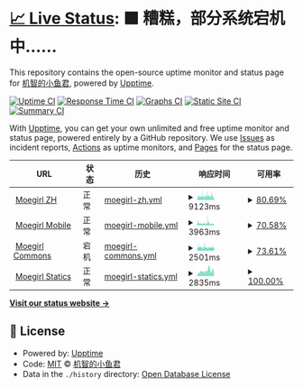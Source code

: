 # [📈 Live Status](https://dragon-fish.github.io/moegirl-uptime): <!--live status--> **🟧 糟糕，部分系统宕机中……**

This repository contains the open-source uptime monitor and status page for [机智的小鱼君](https://blog.wjghj.cn), powered by [Upptime](https://github.com/upptime/upptime).

[![Uptime CI](https://github.com/dragon-fish/moegirl-uptime/workflows/Uptime%20CI/badge.svg)](https://github.com/dragon-fish/moegirl-uptime/actions?query=workflow%3A%22Uptime+CI%22)
[![Response Time CI](https://github.com/dragon-fish/moegirl-uptime/workflows/Response%20Time%20CI/badge.svg)](https://github.com/dragon-fish/moegirl-uptime/actions?query=workflow%3A%22Response+Time+CI%22)
[![Graphs CI](https://github.com/dragon-fish/moegirl-uptime/workflows/Graphs%20CI/badge.svg)](https://github.com/dragon-fish/moegirl-uptime/actions?query=workflow%3A%22Graphs+CI%22)
[![Static Site CI](https://github.com/dragon-fish/moegirl-uptime/workflows/Static%20Site%20CI/badge.svg)](https://github.com/dragon-fish/moegirl-uptime/actions?query=workflow%3A%22Static+Site+CI%22)
[![Summary CI](https://github.com/dragon-fish/moegirl-uptime/workflows/Summary%20CI/badge.svg)](https://github.com/dragon-fish/moegirl-uptime/actions?query=workflow%3A%22Summary+CI%22)

With [Upptime](https://upptime.js.org), you can get your own unlimited and free uptime monitor and status page, powered entirely by a GitHub repository. We use [Issues](https://github.com/dragon-fish/moegirl-uptime/issues) as incident reports, [Actions](https://github.com/dragon-fish/moegirl-uptime/actions) as uptime monitors, and [Pages](https://dragon-fish.github.io/moegirl-uptime) for the status page.

<!--start: status pages-->
<!-- This summary is generated by Upptime (https://github.com/upptime/upptime) -->
<!-- Do not edit this manually, your changes will be overwritten -->
<!-- prettier-ignore -->
| URL | 状态 | 历史 | 响应时间 | 可用率 |
| --- | ------ | ------- | ------------- | ------ |
| <img alt="" src="https://favicons.githubusercontent.com/zh.moegirl.org.cn" height="13"> [Moegirl ZH](https://zh.moegirl.org.cn/Mainpage) | 正常 | [moegirl-zh.yml](https://github.com/Dragon-Fish/moegirl-uptime/commits/HEAD/history/moegirl-zh.yml) | <details><summary><img alt="响应时间趋势" src="./graphs/moegirl-zh/response-time-week.png" height="20"> 9123ms</summary><br><a href="https://mgp-status.wjghj.cn/history/moegirl-zh"><img alt="响应时间 7327" src="https://img.shields.io/endpoint?url=https%3A%2F%2Fraw.githubusercontent.com%2FDragon-Fish%2Fmoegirl-uptime%2FHEAD%2Fapi%2Fmoegirl-zh%2Fresponse-time.json"></a><br><a href="https://mgp-status.wjghj.cn/history/moegirl-zh"><img alt="24小时响应时间 8614" src="https://img.shields.io/endpoint?url=https%3A%2F%2Fraw.githubusercontent.com%2FDragon-Fish%2Fmoegirl-uptime%2FHEAD%2Fapi%2Fmoegirl-zh%2Fresponse-time-day.json"></a><br><a href="https://mgp-status.wjghj.cn/history/moegirl-zh"><img alt="7天响应时间 9123" src="https://img.shields.io/endpoint?url=https%3A%2F%2Fraw.githubusercontent.com%2FDragon-Fish%2Fmoegirl-uptime%2FHEAD%2Fapi%2Fmoegirl-zh%2Fresponse-time-week.json"></a><br><a href="https://mgp-status.wjghj.cn/history/moegirl-zh"><img alt="30天响应时间 7327" src="https://img.shields.io/endpoint?url=https%3A%2F%2Fraw.githubusercontent.com%2FDragon-Fish%2Fmoegirl-uptime%2FHEAD%2Fapi%2Fmoegirl-zh%2Fresponse-time-month.json"></a><br><a href="https://mgp-status.wjghj.cn/history/moegirl-zh"><img alt="1年响应时间 7327" src="https://img.shields.io/endpoint?url=https%3A%2F%2Fraw.githubusercontent.com%2FDragon-Fish%2Fmoegirl-uptime%2FHEAD%2Fapi%2Fmoegirl-zh%2Fresponse-time-year.json"></a></details> | <details><summary><a href="https://mgp-status.wjghj.cn/history/moegirl-zh">80.69%</a></summary><a href="https://mgp-status.wjghj.cn/history/moegirl-zh"><img alt="可用率 77.19%" src="https://img.shields.io/endpoint?url=https%3A%2F%2Fraw.githubusercontent.com%2FDragon-Fish%2Fmoegirl-uptime%2FHEAD%2Fapi%2Fmoegirl-zh%2Fuptime.json"></a><br><a href="https://mgp-status.wjghj.cn/history/moegirl-zh"><img alt="4小时可用率 93.69%" src="https://img.shields.io/endpoint?url=https%3A%2F%2Fraw.githubusercontent.com%2FDragon-Fish%2Fmoegirl-uptime%2FHEAD%2Fapi%2Fmoegirl-zh%2Fuptime-day.json"></a><br><a href="https://mgp-status.wjghj.cn/history/moegirl-zh"><img alt="7日可用率 80.69%" src="https://img.shields.io/endpoint?url=https%3A%2F%2Fraw.githubusercontent.com%2FDragon-Fish%2Fmoegirl-uptime%2FHEAD%2Fapi%2Fmoegirl-zh%2Fuptime-week.json"></a><br><a href="https://mgp-status.wjghj.cn/history/moegirl-zh"><img alt="30日可用率 77.19%" src="https://img.shields.io/endpoint?url=https%3A%2F%2Fraw.githubusercontent.com%2FDragon-Fish%2Fmoegirl-uptime%2FHEAD%2Fapi%2Fmoegirl-zh%2Fuptime-month.json"></a><br><a href="https://mgp-status.wjghj.cn/history/moegirl-zh"><img alt="1年可用率 77.19%" src="https://img.shields.io/endpoint?url=https%3A%2F%2Fraw.githubusercontent.com%2FDragon-Fish%2Fmoegirl-uptime%2FHEAD%2Fapi%2Fmoegirl-zh%2Fuptime-year.json"></a></details>
| <img alt="" src="https://favicons.githubusercontent.com/mzh.moegirl.org.cn" height="13"> [Moegirl Mobile](https://mzh.moegirl.org.cn/Mainpage) | 正常 | [moegirl-mobile.yml](https://github.com/Dragon-Fish/moegirl-uptime/commits/HEAD/history/moegirl-mobile.yml) | <details><summary><img alt="响应时间趋势" src="./graphs/moegirl-mobile/response-time-week.png" height="20"> 3963ms</summary><br><a href="https://mgp-status.wjghj.cn/history/moegirl-mobile"><img alt="响应时间 4204" src="https://img.shields.io/endpoint?url=https%3A%2F%2Fraw.githubusercontent.com%2FDragon-Fish%2Fmoegirl-uptime%2FHEAD%2Fapi%2Fmoegirl-mobile%2Fresponse-time.json"></a><br><a href="https://mgp-status.wjghj.cn/history/moegirl-mobile"><img alt="24小时响应时间 3251" src="https://img.shields.io/endpoint?url=https%3A%2F%2Fraw.githubusercontent.com%2FDragon-Fish%2Fmoegirl-uptime%2FHEAD%2Fapi%2Fmoegirl-mobile%2Fresponse-time-day.json"></a><br><a href="https://mgp-status.wjghj.cn/history/moegirl-mobile"><img alt="7天响应时间 3963" src="https://img.shields.io/endpoint?url=https%3A%2F%2Fraw.githubusercontent.com%2FDragon-Fish%2Fmoegirl-uptime%2FHEAD%2Fapi%2Fmoegirl-mobile%2Fresponse-time-week.json"></a><br><a href="https://mgp-status.wjghj.cn/history/moegirl-mobile"><img alt="30天响应时间 4204" src="https://img.shields.io/endpoint?url=https%3A%2F%2Fraw.githubusercontent.com%2FDragon-Fish%2Fmoegirl-uptime%2FHEAD%2Fapi%2Fmoegirl-mobile%2Fresponse-time-month.json"></a><br><a href="https://mgp-status.wjghj.cn/history/moegirl-mobile"><img alt="1年响应时间 4204" src="https://img.shields.io/endpoint?url=https%3A%2F%2Fraw.githubusercontent.com%2FDragon-Fish%2Fmoegirl-uptime%2FHEAD%2Fapi%2Fmoegirl-mobile%2Fresponse-time-year.json"></a></details> | <details><summary><a href="https://mgp-status.wjghj.cn/history/moegirl-mobile">70.58%</a></summary><a href="https://mgp-status.wjghj.cn/history/moegirl-mobile"><img alt="可用率 72.55%" src="https://img.shields.io/endpoint?url=https%3A%2F%2Fraw.githubusercontent.com%2FDragon-Fish%2Fmoegirl-uptime%2FHEAD%2Fapi%2Fmoegirl-mobile%2Fuptime.json"></a><br><a href="https://mgp-status.wjghj.cn/history/moegirl-mobile"><img alt="4小时可用率 73.01%" src="https://img.shields.io/endpoint?url=https%3A%2F%2Fraw.githubusercontent.com%2FDragon-Fish%2Fmoegirl-uptime%2FHEAD%2Fapi%2Fmoegirl-mobile%2Fuptime-day.json"></a><br><a href="https://mgp-status.wjghj.cn/history/moegirl-mobile"><img alt="7日可用率 70.58%" src="https://img.shields.io/endpoint?url=https%3A%2F%2Fraw.githubusercontent.com%2FDragon-Fish%2Fmoegirl-uptime%2FHEAD%2Fapi%2Fmoegirl-mobile%2Fuptime-week.json"></a><br><a href="https://mgp-status.wjghj.cn/history/moegirl-mobile"><img alt="30日可用率 72.55%" src="https://img.shields.io/endpoint?url=https%3A%2F%2Fraw.githubusercontent.com%2FDragon-Fish%2Fmoegirl-uptime%2FHEAD%2Fapi%2Fmoegirl-mobile%2Fuptime-month.json"></a><br><a href="https://mgp-status.wjghj.cn/history/moegirl-mobile"><img alt="1年可用率 72.55%" src="https://img.shields.io/endpoint?url=https%3A%2F%2Fraw.githubusercontent.com%2FDragon-Fish%2Fmoegirl-uptime%2FHEAD%2Fapi%2Fmoegirl-mobile%2Fuptime-year.json"></a></details>
| <img alt="" src="https://favicons.githubusercontent.com/commons.moegirl.org.cn" height="13"> [Moegirl Commons](https://commons.moegirl.org.cn/Mainpage) | 宕机 | [moegirl-commons.yml](https://github.com/Dragon-Fish/moegirl-uptime/commits/HEAD/history/moegirl-commons.yml) | <details><summary><img alt="响应时间趋势" src="./graphs/moegirl-commons/response-time-week.png" height="20"> 2501ms</summary><br><a href="https://mgp-status.wjghj.cn/history/moegirl-commons"><img alt="响应时间 2490" src="https://img.shields.io/endpoint?url=https%3A%2F%2Fraw.githubusercontent.com%2FDragon-Fish%2Fmoegirl-uptime%2FHEAD%2Fapi%2Fmoegirl-commons%2Fresponse-time.json"></a><br><a href="https://mgp-status.wjghj.cn/history/moegirl-commons"><img alt="24小时响应时间 2389" src="https://img.shields.io/endpoint?url=https%3A%2F%2Fraw.githubusercontent.com%2FDragon-Fish%2Fmoegirl-uptime%2FHEAD%2Fapi%2Fmoegirl-commons%2Fresponse-time-day.json"></a><br><a href="https://mgp-status.wjghj.cn/history/moegirl-commons"><img alt="7天响应时间 2501" src="https://img.shields.io/endpoint?url=https%3A%2F%2Fraw.githubusercontent.com%2FDragon-Fish%2Fmoegirl-uptime%2FHEAD%2Fapi%2Fmoegirl-commons%2Fresponse-time-week.json"></a><br><a href="https://mgp-status.wjghj.cn/history/moegirl-commons"><img alt="30天响应时间 2490" src="https://img.shields.io/endpoint?url=https%3A%2F%2Fraw.githubusercontent.com%2FDragon-Fish%2Fmoegirl-uptime%2FHEAD%2Fapi%2Fmoegirl-commons%2Fresponse-time-month.json"></a><br><a href="https://mgp-status.wjghj.cn/history/moegirl-commons"><img alt="1年响应时间 2490" src="https://img.shields.io/endpoint?url=https%3A%2F%2Fraw.githubusercontent.com%2FDragon-Fish%2Fmoegirl-uptime%2FHEAD%2Fapi%2Fmoegirl-commons%2Fresponse-time-year.json"></a></details> | <details><summary><a href="https://mgp-status.wjghj.cn/history/moegirl-commons">73.61%</a></summary><a href="https://mgp-status.wjghj.cn/history/moegirl-commons"><img alt="可用率 70.45%" src="https://img.shields.io/endpoint?url=https%3A%2F%2Fraw.githubusercontent.com%2FDragon-Fish%2Fmoegirl-uptime%2FHEAD%2Fapi%2Fmoegirl-commons%2Fuptime.json"></a><br><a href="https://mgp-status.wjghj.cn/history/moegirl-commons"><img alt="4小时可用率 63.34%" src="https://img.shields.io/endpoint?url=https%3A%2F%2Fraw.githubusercontent.com%2FDragon-Fish%2Fmoegirl-uptime%2FHEAD%2Fapi%2Fmoegirl-commons%2Fuptime-day.json"></a><br><a href="https://mgp-status.wjghj.cn/history/moegirl-commons"><img alt="7日可用率 73.61%" src="https://img.shields.io/endpoint?url=https%3A%2F%2Fraw.githubusercontent.com%2FDragon-Fish%2Fmoegirl-uptime%2FHEAD%2Fapi%2Fmoegirl-commons%2Fuptime-week.json"></a><br><a href="https://mgp-status.wjghj.cn/history/moegirl-commons"><img alt="30日可用率 70.45%" src="https://img.shields.io/endpoint?url=https%3A%2F%2Fraw.githubusercontent.com%2FDragon-Fish%2Fmoegirl-uptime%2FHEAD%2Fapi%2Fmoegirl-commons%2Fuptime-month.json"></a><br><a href="https://mgp-status.wjghj.cn/history/moegirl-commons"><img alt="1年可用率 70.45%" src="https://img.shields.io/endpoint?url=https%3A%2F%2Fraw.githubusercontent.com%2FDragon-Fish%2Fmoegirl-uptime%2FHEAD%2Fapi%2Fmoegirl-commons%2Fuptime-year.json"></a></details>
| <img alt="" src="https://favicons.githubusercontent.com/img.moegirl.org.cn" height="13"> [Moegirl Statics](https://img.moegirl.org.cn/common/9/95/MoegirlPedia-Title.png) | 正常 | [moegirl-statics.yml](https://github.com/Dragon-Fish/moegirl-uptime/commits/HEAD/history/moegirl-statics.yml) | <details><summary><img alt="响应时间趋势" src="./graphs/moegirl-statics/response-time-week.png" height="20"> 2835ms</summary><br><a href="https://mgp-status.wjghj.cn/history/moegirl-statics"><img alt="响应时间 3167" src="https://img.shields.io/endpoint?url=https%3A%2F%2Fraw.githubusercontent.com%2FDragon-Fish%2Fmoegirl-uptime%2FHEAD%2Fapi%2Fmoegirl-statics%2Fresponse-time.json"></a><br><a href="https://mgp-status.wjghj.cn/history/moegirl-statics"><img alt="24小时响应时间 1626" src="https://img.shields.io/endpoint?url=https%3A%2F%2Fraw.githubusercontent.com%2FDragon-Fish%2Fmoegirl-uptime%2FHEAD%2Fapi%2Fmoegirl-statics%2Fresponse-time-day.json"></a><br><a href="https://mgp-status.wjghj.cn/history/moegirl-statics"><img alt="7天响应时间 2835" src="https://img.shields.io/endpoint?url=https%3A%2F%2Fraw.githubusercontent.com%2FDragon-Fish%2Fmoegirl-uptime%2FHEAD%2Fapi%2Fmoegirl-statics%2Fresponse-time-week.json"></a><br><a href="https://mgp-status.wjghj.cn/history/moegirl-statics"><img alt="30天响应时间 3167" src="https://img.shields.io/endpoint?url=https%3A%2F%2Fraw.githubusercontent.com%2FDragon-Fish%2Fmoegirl-uptime%2FHEAD%2Fapi%2Fmoegirl-statics%2Fresponse-time-month.json"></a><br><a href="https://mgp-status.wjghj.cn/history/moegirl-statics"><img alt="1年响应时间 3167" src="https://img.shields.io/endpoint?url=https%3A%2F%2Fraw.githubusercontent.com%2FDragon-Fish%2Fmoegirl-uptime%2FHEAD%2Fapi%2Fmoegirl-statics%2Fresponse-time-year.json"></a></details> | <details><summary><a href="https://mgp-status.wjghj.cn/history/moegirl-statics">100.00%</a></summary><a href="https://mgp-status.wjghj.cn/history/moegirl-statics"><img alt="可用率 99.74%" src="https://img.shields.io/endpoint?url=https%3A%2F%2Fraw.githubusercontent.com%2FDragon-Fish%2Fmoegirl-uptime%2FHEAD%2Fapi%2Fmoegirl-statics%2Fuptime.json"></a><br><a href="https://mgp-status.wjghj.cn/history/moegirl-statics"><img alt="4小时可用率 100.00%" src="https://img.shields.io/endpoint?url=https%3A%2F%2Fraw.githubusercontent.com%2FDragon-Fish%2Fmoegirl-uptime%2FHEAD%2Fapi%2Fmoegirl-statics%2Fuptime-day.json"></a><br><a href="https://mgp-status.wjghj.cn/history/moegirl-statics"><img alt="7日可用率 100.00%" src="https://img.shields.io/endpoint?url=https%3A%2F%2Fraw.githubusercontent.com%2FDragon-Fish%2Fmoegirl-uptime%2FHEAD%2Fapi%2Fmoegirl-statics%2Fuptime-week.json"></a><br><a href="https://mgp-status.wjghj.cn/history/moegirl-statics"><img alt="30日可用率 99.74%" src="https://img.shields.io/endpoint?url=https%3A%2F%2Fraw.githubusercontent.com%2FDragon-Fish%2Fmoegirl-uptime%2FHEAD%2Fapi%2Fmoegirl-statics%2Fuptime-month.json"></a><br><a href="https://mgp-status.wjghj.cn/history/moegirl-statics"><img alt="1年可用率 99.74%" src="https://img.shields.io/endpoint?url=https%3A%2F%2Fraw.githubusercontent.com%2FDragon-Fish%2Fmoegirl-uptime%2FHEAD%2Fapi%2Fmoegirl-statics%2Fuptime-year.json"></a></details>

<!--end: status pages-->

[**Visit our status website →**](https://dragon-fish.github.io/moegirl-uptime)

## 📄 License

- Powered by: [Upptime](https://github.com/upptime/upptime)
- Code: [MIT](./LICENSE) © [机智的小鱼君](https://blog.wjghj.cn)
- Data in the `./history` directory: [Open Database License](https://opendatacommons.org/licenses/odbl/1-0/)
